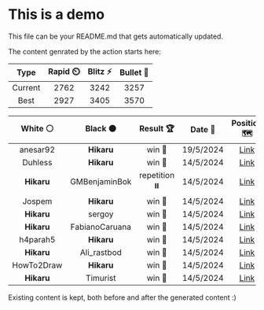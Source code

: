 # This is a demo

This file can be your README.md that gets automatically updated.

The content genrated by the action starts here:

<!--START_SECTION:chessStats-->
<!-- Automatically generated with https://github.com/Balastrong/chess-stats-action -->

| Type | Rapid ⏲️ | Blitz ⚡ | Bullet 🔫 |
|:---:|:---:|:---:|:---:|
| Current | 2762 | 3242 | 3257 |
| Best | 2927 | 3405 | 3570 |

| White ⚪ | Black ⚫ | Result 🏆 | Date 📅 | Position 🗺️ | Type 🕕 |
|:---:|:---:|:---:|:---:|:---:|:---:|
| anesar92 | **Hikaru** | win 🥇 | 19/5/2024 | <a href="http://www.ee.unb.ca/cgi-bin/tervo/fen.pl?select=4r3/bp5p/p2k2p1/3Pr3/8/2P5/PP2B1PP/2NR3K w - -">Link</a> | Blitz |
| Duhless | **Hikaru** | win 🥇 | 14/5/2024 | <a href="http://www.ee.unb.ca/cgi-bin/tervo/fen.pl?select=8/r4p1p/2k2N2/pp2pp2/1Pb1P3/P1b3P1/2BRK2P/8 w - -">Link</a> | Blitz |
| **Hikaru** | GMBenjaminBok | repetition ⏸️ | 14/5/2024 | <a href="http://www.ee.unb.ca/cgi-bin/tervo/fen.pl?select=8/8/8/3R4/5K2/8/2pk4/8 b - -">Link</a> | Blitz |
| Jospem | **Hikaru** | win 🥇 | 14/5/2024 | <a href="http://www.ee.unb.ca/cgi-bin/tervo/fen.pl?select=4r2k/1p4pp/p7/4r3/4Q3/5P2/1P2N1Pq/3R1K2 w - -">Link</a> | Blitz |
| **Hikaru** | sergoy | win 🥇 | 14/5/2024 | <a href="http://www.ee.unb.ca/cgi-bin/tervo/fen.pl?select=8/8/2p5/1p6/1P1P4/2P5/4K1k1/8 b - -">Link</a> | Blitz |
| **Hikaru** | FabianoCaruana | win 🥇 | 14/5/2024 | <a href="http://www.ee.unb.ca/cgi-bin/tervo/fen.pl?select=8/8/3PK1k1/7R/4P1P1/8/3r3p/8 b - -">Link</a> | Blitz |
| h4parah5 | **Hikaru** | win 🥇 | 14/5/2024 | <a href="http://www.ee.unb.ca/cgi-bin/tervo/fen.pl?select=2b5/8/2Pk2p1/1P1B1p2/2K2P2/3N3p/8/1r6 w - -">Link</a> | Blitz |
| **Hikaru** | Ali_rastbod | win 🥇 | 14/5/2024 | <a href="http://www.ee.unb.ca/cgi-bin/tervo/fen.pl?select=5k2/p5pN/4Pq2/2pr3p/3p3P/1P3QP1/P6K/8 b - -">Link</a> | Blitz |
| HowTo2Draw | **Hikaru** | win 🥇 | 14/5/2024 | <a href="http://www.ee.unb.ca/cgi-bin/tervo/fen.pl?select=3k4/pp1Pp3/5p2/2N5/2P3r1/1P2Pp1q/P4n1P/R6K w - -">Link</a> | Blitz |
| **Hikaru** | Timurist | win 🥇 | 14/5/2024 | <a href="http://www.ee.unb.ca/cgi-bin/tervo/fen.pl?select=1n5r/2k1nBp1/1p2P3/pPp1R1pP/P7/1P3P2/8/2KR4 b - -">Link</a> | Blitz |

<!--END_SECTION:chessStats-->

Existing content is kept, both before and after the generated content :)
